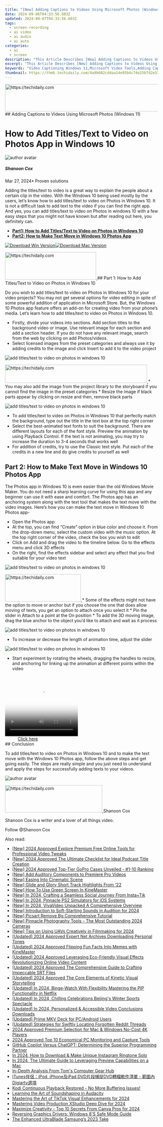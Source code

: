 ```yaml
---
title: "[New] Adding Captions to Videos Using Microsoft Photos (Windows 11)"
date: 2024-09-06T04:33:56.603Z
updated: 2024-09-07T04:33:56.603Z
tags: 
  - screen-recording
  - ai video
  - ai audio
  - ai auto
categories: 
  - ai
  - screen
description: "This Article Describes [New] Adding Captions to Videos Using Microsoft Photos (Windows 11)"
excerpt: "This Article Describes [New] Adding Captions to Videos Using Microsoft Photos (Windows 11)"
keywords: "Video Captioning Windows 11,Microsoft Video Tools,Adding Captions W11,Photos for Video Captions,Windows Toolset for Videos,Captioning Software Photos,Microsoft Enhance Video"
thumbnail: https://thmb.techidaily.com/4a9b602cddaa14e95b4c74e25b7d2e53d393546d813f68c2847153dd0769193c.jpg
---
```


<!-- affiliate ads begin -->
<a href="https://ephamedtechinc.pxf.io/c/5597632/2137206/26400" target="_top" id="2137206">
  <img src="//a.impactradius-go.com/display-ad/26400-2137206" border="0" alt="https://techidaily.com" width="728" height="90"/>
</a>
<img height="0" width="0" src="https://ephamedtechinc.pxf.io/i/5597632/2137206/26400" style="position:absolute;visibility:hidden;" border="0" />
<!-- affiliate ads end -->
## Adding Captions to Videos Using Microsoft Photos (Windows 11)

# How to Add Titles/Text to Video on Photos App in Windows 10

![author avatar](https://images.wondershare.com/filmora/article-images/shannon-cox.jpg)

##### Shanoon Cox

 Mar 27, 2024• Proven solutions

Adding the titles/text to video is a great way to explain the people about a certain clip in the video. With the Windows 10 being used mostly by the users, let’s know how to add titles/text to video on Photos in Windows 10\. It is not a difficult task to add text to the video if you can find the right app. And yes, you can add titles/text to video on Photos in windows 10 with a few easy steps that you might not have known but after reading out here, you definitely can.

* [**Part1: How to Add Titles/Text to Video on Photos in Windows 10**](#part1)
* [**Part2: How to Make Text Move in Windows 10 Photos App**](#part2)

[![Download Win Version](https://images.wondershare.com/filmora/guide/download-btn-win.jpg)](https://tools.techidaily.com/wondershare/filmora/download/)[![Download Mac Version](https://images.wondershare.com/filmora/guide/download-btn-mac.jpg)](https://tools.techidaily.com/wondershare/filmora/download/)

<!-- affiliate ads begin -->
<a href="https://aligracehair.sjv.io/c/5597632/2135355/19272" target="_top" id="2135355">
  <img src="//a.impactradius-go.com/display-ad/19272-2135355" border="0" alt="https://techidaily.com" width="300" height="90"/>
</a>
<img height="0" width="0" src="https://aligracehair.sjv.io/i/5597632/2135355/19272" style="position:absolute;visibility:hidden;" border="0" />
<!-- affiliate ads end -->
## Part 1: How to Add Titles/Text to Video on Photos in Windows 10

Do you wish to add titles/text to video on Photos in Windows 10 for your video projects? You may not get several options for video editing in spite of some powerful addition of application in Microsoft Store. But, the Windows 10 Photos app feature offers an add-on for creating video from your phone’s media. Let’s learn how to add titles/text to video on Photos in Windows 10.

* Firstly, divide your videos into sections. Add section titles to the background video or image. Use relevant image for each section and add a section header. If you do not have any relevant image, search from the web by clicking on add Photos/videos.
* Select licensed images from the preset categories and always use it by adding credits to the image and click Insert to add it to the video project

![add titles/text to video on photos in windows 10](https://images.wondershare.com/filmora/article-images/add-text-photos-app.jpg)

<!-- affiliate ads begin -->
<a href="https://aligracehair.sjv.io/c/5597632/2135418/19272" target="_top" id="2135418">
  <img src="//a.impactradius-go.com/display-ad/19272-2135418" border="0" alt="https://techidaily.com" width="468" height="60"/>
</a>
<img height="0" width="0" src="https://aligracehair.sjv.io/i/5597632/2135418/19272" style="position:absolute;visibility:hidden;" border="0" />
<!-- affiliate ads end -->
* You may also add the image from the project library to the storyboard if you cannot find the image in the preset categories
* Resize the image if black parts appear by clicking on resize and then, remove black parts

![add titles/text to video on photos in windows 10](https://images.wondershare.com/filmora/article-images/resize-photos-app.jpg)

* To add titles/text to video on Photos in Windows 10 that perfectly match the background, type out the title in the text box at the top right corner
* Select the best-animated text fonts to suit the background. There are different layouts for each of the font style. Preview the animation by using Playback Control. If the text is not animating, you may try to increase the duration to 3-4 seconds that works well
* For addition of credits, try to use the Classic text style. Put each of the credits in a new line and do give credits to yourself as well

## Part 2: How to Make Text Move in Windows 10 Photos App

The Photos app in Windows 10 is even easier than the old Windows Movie Maker. You do not need a sharp learning curve for using this app and any beginner can use it with ease and comfort. The Photos app has an anchoring system along with the text tool that makes the text move with the video images. Here’s how you can make the text move in Windows 10 Photos app-

* Open the Photos app
* At the top, you can find “Create” option in blue color and choose it. From the drop-down menu, select the custom video with the music option. At the top right corner of the video, check the box you wish to edit
* Click on Add and drag the video to the timeline below. Go to the effects menu and click 3D effects
* On the right, find the effects sidebar and select any effect that you find suitable for your video text

![add titles/text to video on photos in windows 10](https://images.wondershare.com/filmora/article-images/effects-photos.jpg)

<!-- affiliate ads begin -->
<a href="https://aligracehair.sjv.io/c/5597632/2115914/19272" target="_top" id="2115914">
  <img src="//a.impactradius-go.com/display-ad/19272-2115914" border="0" alt="https://techidaily.com" width="250" height="90"/>
</a>
<img height="0" width="0" src="https://aligracehair.sjv.io/i/5597632/2115914/19272" style="position:absolute;visibility:hidden;" border="0" />
<!-- affiliate ads end -->
* Some of the effects might not have the option to move or anchor but if you choose the one that does allow moving of texts, you get an option to attach once you select it
* Pin the slider in Attach to a point at the On position
* To add the 3D moving image, drag the blue anchor to the object you’d like to attach and wait as it process

![add titles/text to video on photos in windows 10](https://images.wondershare.com/filmora/article-images/attach-effects-photos-min.jpg)

* To increase or decrease the length of animation time, adjust the slider

![add titles/text to video on photos in windows 10](https://images.wondershare.com/filmora/article-images/edit-text-photos.jpg)

* Start experiment by rotating the wheels, dragging the handles to resize, and anchoring for linking up the animation at different points within the video

<!-- affiliate ads begin -->
<span id="1265663">
					<video width="240" height="200" style="cursor:pointer"
           poster="//a.impactradius-go.com/display-clicktoplayimage/1265663.png"
           onclick="if(!this.playClicked){this.play();this.setAttribute('controls',true);this.playClicked=true;}">
	   <source src="//a.impactradius-go.com/display-ad/4482-1265663">
	   <img src="//a.impactradius-go.com/display-clicktoplayimage/1265663.png" style="border: none; height: 100%; width: 100%; object-fit: contain">
	</video>
	<div style="width:150px;text-align:center"><a href="javascript:window.open(decodeURIComponent('https%3A%2F%2Fmartinic.evyy.net%2Fc%2F5597632%2F1265663%2F4482'), '_blank');void(0);">Click here</a></div>
</span>
<img height="0" width="0" src="https://imp.pxf.io/i/5597632/1265663/4482" style="position:absolute;visibility:hidden;" border="0" />
<!-- affiliate ads end -->
## Conclusion

To add titles/text to video on Photos in Windows 10 and to make the text move with the Windows 10 Photos app, follow the above steps and get going easily. The steps are really simple and you just need to understand and apply the steps for successfully adding texts to your videos.

![author avatar](https://images.wondershare.com/filmora/article-images/shannon-cox.jpg)

<!-- affiliate ads begin -->
<a href="https://bluettius.sjv.io/c/5597632/2139109/17108" target="_top" id="2139109">
  <img src="//a.impactradius-go.com/display-ad/17108-2139109" border="0" alt="https://techidaily.com" width="320" height="90"/>
</a>
<img height="0" width="0" src="https://bluettius.sjv.io/i/5597632/2139109/17108" style="position:absolute;visibility:hidden;" border="0" />
<!-- affiliate ads end -->
Shanoon Cox

Shanoon Cox is a writer and a lover of all things video.

Follow @Shanoon Cox


<ins class="adsbygoogle"
     style="display:block"
     data-ad-format="autorelaxed"
     data-ad-client="ca-pub-7571918770474297"
     data-ad-slot="1223367746"></ins>



<ins class="adsbygoogle"
     style="display:block"
     data-ad-client="ca-pub-7571918770474297"
     data-ad-slot="8358498916"
     data-ad-format="auto"
     data-full-width-responsive="true"></ins>


<span class="atpl-alsoreadstyle">Also read:</span>
<div><ul>
<li><a href="https://fox-boxes.techidaily.com/new-2024-approved-explore-premium-free-online-tools-for-professional-video-tweaks/"><u>[New] 2024 Approved Explore Premium Free Online Tools for Professional Video Tweaks</u></a></li>
<li><a href="https://fox-boxes.techidaily.com/new-2024-approved-the-ultimate-checklist-for-ideal-podcast-title-creation/"><u>[New] 2024 Approved The Ultimate Checklist for Ideal Podcast Title Creation</u></a></li>
<li><a href="https://fox-boxes.techidaily.com/new-2024-approved-top-tier-gopro-cases-unveiled-1-10-ranking/"><u>[New] 2024 Approved Top-Tier GoPro Cases Unveiled - #1-10 Ranking</u></a></li>
<li><a href="https://fox-boxes.techidaily.com/new-add-auditory-components-to-premiere-pro-videos/"><u>[New] Add Auditory Components to Premiere Pro Videos</u></a></li>
<li><a href="https://fox-boxes.techidaily.com/new-easing-into-cinematic-scene/"><u>[New] Easing Into Cinematic Scene</u></a></li>
<li><a href="https://fox-boxes.techidaily.com/new-glide-and-glory-short-track-highlights-from-22/"><u>[New] Glide and Glory Short Track Highlights From '22</u></a></li>
<li><a href="https://fox-boxes.techidaily.com/new-how-to-use-green-screen-in-kinemaster/"><u>[New] How To Use Green Screen In KineMaster</u></a></li>
<li><a href="https://fox-boxes.techidaily.com/new-in-2024-crafting-a-seamless-social-journey-from-instaplustik/"><u>[New] In 2024, Crafting a Seamless Social Journey From Insta+Tik</u></a></li>
<li><a href="https://screen-mirroring-recording.techidaily.com/new-in-2024-pinnacle-ps2-simulators-for-ios-systems/"><u>[New] In 2024, Pinnacle PS2 Simulators for iOS Systems</u></a></li>
<li><a href="https://fox-boxes.techidaily.com/new-in-2024-vivavideo-unpacked-a-comprehensive-overview/"><u>[New] In 2024, VivaVideo Unpacked A Comprehensive Overview</u></a></li>
<li><a href="https://fox-boxes.techidaily.com/new-introduction-to-soft-starting-sounds-in-audition-for-2024/"><u>[New] Introduction to Soft-Starting Sounds in Audition for 2024</u></a></li>
<li><a href="https://fox-boxes.techidaily.com/new-picsart-remove-bg-comprehensive-tutorial/"><u>[New] Picsart Remove Bg Comprehensive Tutorial</u></a></li>
<li><a href="https://fox-boxes.techidaily.com/new-pinnacle-photography-tools-the-most-outstanding-2024-cameras/"><u>[New] Pinnacle Photography Tools - The Most Outstanding 2024 Cameras</u></a></li>
<li><a href="https://fox-boxes.techidaily.com/new-tips-on-using-uavs-creatively-in-filmmaking-for-2024/"><u>[New] Tips on Using UAVs Creatively in Filmmaking for 2024</u></a></li>
<li><a href="https://fox-boxes.techidaily.com/updated-2024-approved-expert-net-archives-downloading-personal-tones/"><u>[Updated] 2024 Approved Expert Net Archives Downloading Personal Tones</u></a></li>
<li><a href="https://fox-boxes.techidaily.com/updated-2024-approved-flipping-fun-facts-into-memes-with-kinemaster/"><u>[Updated] 2024 Approved Flipping Fun Facts Into Memes with KineMaster</u></a></li>
<li><a href="https://fox-boxes.techidaily.com/updated-2024-approved-leveraging-eco-friendly-visual-effects-revolutionizing-online-video-content/"><u>[Updated] 2024 Approved Leveraging Eco-Friendly Visual Effects Revolutionizing Online Video Content</u></a></li>
<li><a href="https://fox-boxes.techidaily.com/updated-2024-approved-the-comprehensive-guide-to-crafting-impeccable-srt-files/"><u>[Updated] 2024 Approved The Comprehensive Guide to Crafting Impeccable SRT Files</u></a></li>
<li><a href="https://fox-boxes.techidaily.com/updated-2024-approved-the-core-elements-of-kinetic-visual-storytelling/"><u>[Updated] 2024 Approved The Core Elements of Kinetic Visual Storytelling</u></a></li>
<li><a href="https://fox-boxes.techidaily.com/updated-in-2024-binge-watch-with-flexibility-mastering-the-pip-functionality-in-netflix/"><u>[Updated] In 2024, Binge-Watch With Flexibility Mastering the PIP Functionality in Netflix</u></a></li>
<li><a href="https://fox-boxes.techidaily.com/updated-in-2024-chilling-celebrations-beijings-winter-sports-spectacle/"><u>[Updated] In 2024, Chilling Celebrations Beijing's Winter Sports Spectacle</u></a></li>
<li><a href="https://fox-boxes.techidaily.com/updated-in-2024-personalized-and-accessible-video-conclusions-downloads/"><u>[Updated] In 2024, Personalized & Accessible Video Conclusions Downloads</u></a></li>
<li><a href="https://fox-boxes.techidaily.com/updated-prime-mkv-deck-for-pcandroid-users/"><u>[Updated] Prime MKV Deck for PC/Android Users</u></a></li>
<li><a href="https://fox-boxes.techidaily.com/updated-strategies-for-swiftly-locating-forgotten-reddit-threads/"><u>[Updated] Strategies for Swiftly Locating Forgotten Reddit Threads</u></a></li>
<li><a href="https://extra-support.techidaily.com/2024-approved-premium-selection-for-mac-and-windows-no-cost-4k-players/"><u>2024 Approved Premium Selection for Mac & Windows No-Cost 4K Players</u></a></li>
<li><a href="https://desktop-recording.techidaily.com/2024-approved-top-10-economical-pc-monitoring-and-capture-tools/"><u>2024 Approved Top 10 Economical PC Monitoring and Capture Tools</u></a></li>
<li><a href="https://tech-hub.techidaily.com/github-copilot-versus-chatgpt-determining-the-superior-programming-partner/"><u>GitHub Copilot Versus ChatGPT: Determining the Superior Programming Partner</u></a></li>
<li><a href="https://fox-boxes.techidaily.com/in-2024-how-to-download-and-make-unique-instagram-ringtone-solo/"><u>In 2024, How to Download & Make Unique Instagram Ringtone Solo</u></a></li>
<li><a href="https://fox-boxes.techidaily.com/in-2024-the-ultimate-guide-to-leveraging-preview-capabilities-on-a-mac/"><u>In 2024, The Ultimate Guide to Leveraging Preview Capabilities on a Mac</u></a></li>
<li><a href="https://hardware-tips.techidaily.com/in-depth-analysis-from-toms-computer-gear-hub/"><u>In-Depth Analysis From Tom's Computer Gear Hub</u></a></li>
<li><a href="https://vp-tips.techidaily.com/itunesipod-iphoneipad-dvddvd-digiarty/"><u>ITunes伴侶：iPod, iPhone及iPad DVD片段捕捉DVD轉檔軟件清單 - 範圍內Digiarty選項</u></a></li>
<li><a href="https://common-error.techidaily.com/1723204294201-kodi-continuous-playback-restored-no-more-buffering-issues/"><u>Kodi Continuous Playback Restored - No More Buffering Issues!</u></a></li>
<li><a href="https://fox-links.techidaily.com/learning-the-art-of-soundshaping-in-audacity/"><u>Learning the Art of Soundshaping in Audacity</u></a></li>
<li><a href="https://fox-boxes.techidaily.com/mastering-the-art-of-tiktok-visual-enhancements-for-2024/"><u>Mastering the Art of TikTok Visual Enhancements for 2024</u></a></li>
<li><a href="https://fox-boxes.techidaily.com/mastering-video-production-xstudio-deep-dive-for-2024/"><u>Mastering Video Production XStudio Deep Dive for 2024</u></a></li>
<li><a href="https://extra-guidance.techidaily.com/maximize-creativity-top-10-secrets-from-canva-pros-for-2024/"><u>Maximize Creativity - Top 10 Secrets From Canva Pros for 2024</u></a></li>
<li><a href="https://network-issues.techidaily.com/reversing-graphics-drivers-windows-8s-safe-mode-guide/"><u>Reversing Graphics Drivers: Windows 8'S Safe Mode Guide</u></a></li>
<li><a href="https://fox-boxes.techidaily.com/the-enhanced-ultrablade-samsungs-2023-take/"><u>The Enhanced UltraBlade Samsung’s 2023 Take</u></a></li>
</ul></div>
